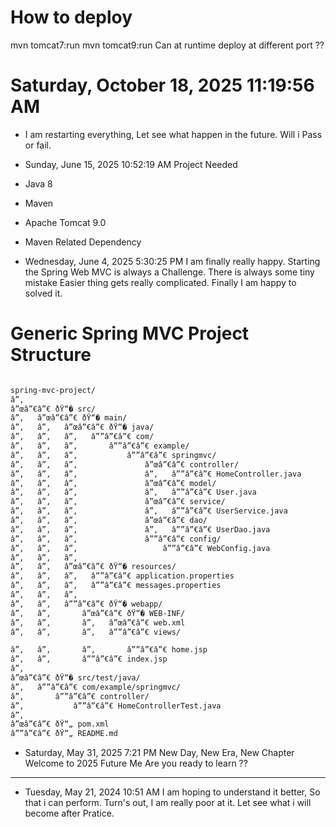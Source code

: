 # How to deploy 

mvn tomcat7:run
mvn tomcat9:run
Can at runtime deploy at different port ??






# Saturday, October 18, 2025 11:19:56 AM

- I am restarting everything, Let see what happen in the future.
Will i Pass or fail.














- Sunday, June 15, 2025 10:52:19 AM
Project Needed
- Java 8
- Maven
- Apache Tomcat 9.0
- Maven Related Dependency


- Wednesday, June 4, 2025 5:30:25 PM
I am finally really happy.
Starting the Spring Web MVC is always a Challenge.
There is always some tiny mistake
Easier thing gets really complicated.
Finally I am happy to solved it.


# Generic Spring MVC Project Structure


```md

spring-mvc-project/
â”‚
â”œâ”€â”€ ðŸ“� src/
â”‚   â”œâ”€â”€ ðŸ“� main/
â”‚   â”‚   â”œâ”€â”€ ðŸ“� java/
â”‚   â”‚   â”‚   â””â”€â”€ com/
â”‚   â”‚   â”‚       â””â”€â”€ example/
â”‚   â”‚   â”‚           â””â”€â”€ springmvc/
â”‚   â”‚   â”‚               â”œâ”€â”€ controller/
â”‚   â”‚   â”‚               â”‚   â””â”€â”€ HomeController.java
â”‚   â”‚   â”‚               â”œâ”€â”€ model/
â”‚   â”‚   â”‚               â”‚   â””â”€â”€ User.java
â”‚   â”‚   â”‚               â”œâ”€â”€ service/
â”‚   â”‚   â”‚               â”‚   â””â”€â”€ UserService.java
â”‚   â”‚   â”‚               â”œâ”€â”€ dao/
â”‚   â”‚   â”‚               â”‚   â””â”€â”€ UserDao.java
â”‚   â”‚   â”‚               â””â”€â”€ config/
â”‚   â”‚   â”‚                   â””â”€â”€ WebConfig.java
â”‚   â”‚   â”‚
â”‚   â”‚   â”œâ”€â”€ ðŸ“� resources/
â”‚   â”‚   â”‚   â””â”€â”€ application.properties
â”‚   â”‚   â”‚   â””â”€â”€ messages.properties
â”‚   â”‚   â”‚
â”‚   â”‚   â””â”€â”€ ðŸ“� webapp/
â”‚   â”‚       â”œâ”€â”€ ðŸ“� WEB-INF/
â”‚   â”‚       â”‚   â”œâ”€â”€ web.xml
â”‚   â”‚       â”‚   â””â”€â”€ views/

â”‚   â”‚       â”‚       â””â”€â”€ home.jsp
â”‚   â”‚       â””â”€â”€ index.jsp
â”‚
â”œâ”€â”€ ðŸ“� src/test/java/
â”‚   â””â”€â”€ com/example/springmvc/
â”‚       â””â”€â”€ controller/
â”‚           â””â”€â”€ HomeControllerTest.java
â”‚
â”œâ”€â”€ ðŸ“„ pom.xml
â””â”€â”€ ðŸ“„ README.md

```










- Saturday, May 31, 2025 7:21 PM
New Day, New Era, New Chapter
Welcome to 2025
Future Me
Are you ready to learn ??


---

- Tuesday, May 21, 2024 10:51 AM
I am hoping to understand it better, So that i can perform.
Turn's out, I am really poor at it.
Let see what i will become after Pratice.